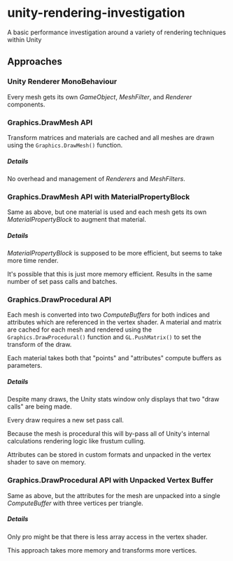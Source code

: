 # unity-rendering-investigation

A basic performance investigation around a variety of rendering techniques within Unity

## Approaches
### Unity Renderer MonoBehaviour
Every mesh gets its own _GameObject_, _MeshFilter_, and _Renderer_ components.

### Graphics.DrawMesh API
Transform matrices and materials are cached and all meshes are drawn using the `Graphics.DrawMesh()` function.

##### Details
No overhead and management of _Renderers_ and _MeshFilters_.

### Graphics.DrawMesh API with MaterialPropertyBlock
Same as above, but one material is used and each mesh gets its own _MaterialPropertyBlock_ to augment that material.

##### Details
_MaterialPropertyBlock_ is supposed to be more efficient, but seems to take more time render.

It's possible that this is just more memory efficient. Results in the same number of set pass calls and batches.

### Graphics.DrawProcedural API
Each mesh is converted into two _ComputeBuffers_ for both indices and attributes which are referenced in the vertex shader. A material and matrix are cached for each mesh and rendered using the `Graphics.DrawProcedural()` function and `GL.PushMatrix()` to set the transform of the draw.

Each material takes both that "points" and "attributes" compute buffers as parameters.

##### Details
Despite many draws, the Unity stats window only displays that two "draw calls" are being made.

Every draw requires a new set pass call.

Because the mesh is procedural this will by-pass all of Unity's internal calculations rendering logic like frustum culling.

Attributes can be stored in custom formats and unpacked in the vertex shader to save on memory.

### Graphics.DrawProcedural API with Unpacked Vertex Buffer
Same as above, but the attributes for the mesh are unpacked into a single _ComputeBuffer_ with three vertices per triangle.

##### Details
Only pro might be that there is less array access in the vertex shader.

This approach takes more memory and transforms more vertices.

